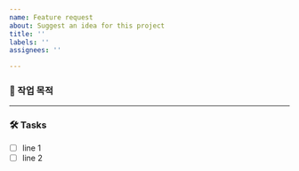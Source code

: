 ```yaml
---
name: Feature request
about: Suggest an idea for this project
title: ''
labels: ''
assignees: ''

---
```


### 📝 작업 목적

<!-- 기능 혹은 버그에 대한 설명 -->

---

### 🛠️ Tasks

* [ ] line 1
* [ ] line 2
